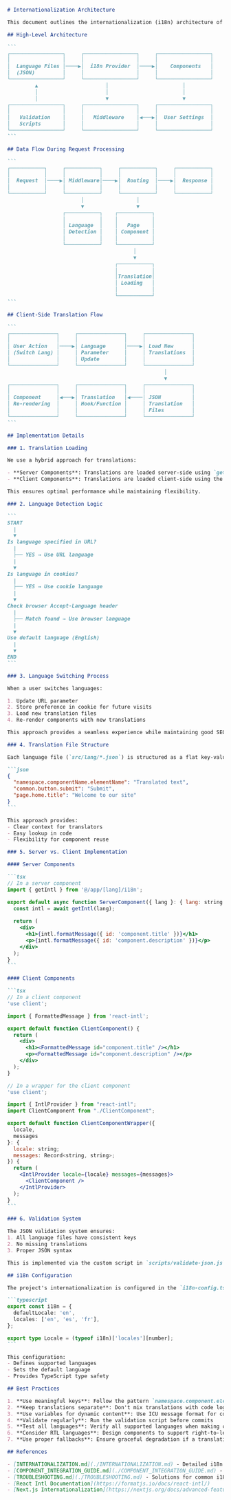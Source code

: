 ````markdown
# Internationalization Architecture

This document outlines the internationalization (i18n) architecture of the ISSI multilingual dashboard, including data flow diagrams and implementation details.

## High-Level Architecture

```
┌─────────────────┐     ┌─────────────────┐     ┌─────────────────┐
│                 │     │                 │     │                 │
│  Language Files │────▶│  i18n Provider  │────▶│    Components   │
│  (JSON)         │     │                 │     │                 │
└─────────────────┘     └─────────────────┘     └─────────────────┘
         ▲                      │                        │
         │                      │                        │
         │                      ▼                        ▼
┌─────────────────┐     ┌─────────────────┐     ┌─────────────────┐
│                 │     │                 │     │                 │
│   Validation    │     │   Middleware    │◀───▶│  User Settings  │
│   Scripts       │     │                 │     │                 │
└─────────────────┘     └─────────────────┘     └─────────────────┘
```

## Data Flow During Request Processing

```
┌───────────┐     ┌───────────┐     ┌───────────┐     ┌───────────┐
│           │     │           │     │           │     │           │
│  Request  │────▶│ Middleware│────▶│  Routing  │────▶│  Response │
│           │     │           │     │           │     │           │
└───────────┘     └───────────┘     └───────────┘     └───────────┘
                        │                 │
                        ▼                 ▼
                  ┌───────────┐    ┌───────────┐
                  │           │    │           │
                  │ Language  │    │   Page    │
                  │ Detection │    │ Component │
                  │           │    │           │
                  └───────────┘    └───────────┘
                                         │
                                         ▼
                                   ┌───────────┐
                                   │           │
                                   │Translation│
                                   │ Loading   │
                                   │           │
                                   └───────────┘
```

## Client-Side Translation Flow

```
┌───────────────┐     ┌───────────────┐     ┌───────────────┐
│               │     │               │     │               │
│ User Action   │────▶│ Language      │────▶│ Load New      │
│ (Switch Lang) │     │ Parameter     │     │ Translations  │
│               │     │ Update        │     │               │
└───────────────┘     └───────────────┘     └───────────────┘
                                                   │
                                                   ▼
┌───────────────┐     ┌───────────────┐     ┌───────────────┐
│               │     │               │     │               │
│ Component     │◀───▶│ Translation   │◀────│ JSON          │
│ Re-rendering  │     │ Hook/Function │     │ Translation   │
│               │     │               │     │ Files         │
└───────────────┘     └───────────────┘     └───────────────┘
```

## Implementation Details

### 1. Translation Loading

We use a hybrid approach for translations:

- **Server Components**: Translations are loaded server-side using `getIntl`
- **Client Components**: Translations are loaded client-side using the `FormattedMessage` component with `IntlProvider`

This ensures optimal performance while maintaining flexibility.

### 2. Language Detection Logic

```
START
  |
  ▼
Is language specified in URL?
  |
  ├── YES → Use URL language
  |
  ▼
Is language in cookies?
  |
  ├── YES → Use cookie language
  |
  ▼
Check browser Accept-Language header
  |
  ├── Match found → Use browser language
  |
  ▼
Use default language (English)
  |
  ▼
END
```

### 3. Language Switching Process

When a user switches languages:

1. Update URL parameter
2. Store preference in cookie for future visits
3. Load new translation files
4. Re-render components with new translations

This approach provides a seamless experience while maintaining good SEO practices with language-specific URLs.

### 4. Translation File Structure

Each language file (`src/lang/*.json`) is structured as a flat key-value pair:

```json
{
  "namespace.componentName.elementName": "Translated text",
  "common.button.submit": "Submit",
  "page.home.title": "Welcome to our site"
}
```

This approach provides:
- Clear context for translators
- Easy lookup in code
- Flexibility for component reuse

### 5. Server vs. Client Implementation

#### Server Components

```tsx
// In a server component
import { getIntl } from '@/app/[lang]/i18n';

export default async function ServerComponent({ lang }: { lang: string }) {
  const intl = await getIntl(lang);
  
  return (
    <div>
      <h1>{intl.formatMessage({ id: 'component.title' })}</h1>
      <p>{intl.formatMessage({ id: 'component.description' })}</p>
    </div>
  );
}
```

#### Client Components

```tsx
// In a client component
'use client';

import { FormattedMessage } from 'react-intl';

export default function ClientComponent() {
  return (
    <div>
      <h1><FormattedMessage id="component.title" /></h1>
      <p><FormattedMessage id="component.description" /></p>
    </div>
  );
}

// In a wrapper for the client component
'use client';

import { IntlProvider } from "react-intl";
import ClientComponent from "./ClientComponent";

export default function ClientComponentWrapper({ 
  locale, 
  messages 
}: {
  locale: string;
  messages: Record<string, string>;
}) {
  return (
    <IntlProvider locale={locale} messages={messages}>
      <ClientComponent />
    </IntlProvider>
  );
}
```

### 6. Validation System

The JSON validation system ensures:
1. All language files have consistent keys
2. No missing translations
3. Proper JSON syntax

This is implemented via the custom script in `scripts/validate-json.js`.

## i18n Configuration

The project's internationalization is configured in the `i18n-config.ts` file:

```typescript
export const i18n = {
  defaultLocale: 'en',
  locales: ['en', 'es', 'fr'],
};

export type Locale = (typeof i18n)['locales'][number];
```

This configuration:
- Defines supported languages
- Sets the default language
- Provides TypeScript type safety

## Best Practices

1. **Use meaningful keys**: Follow the pattern `namespace.component.element` for clear organization
2. **Keep translations separate**: Don't mix translations with code logic
3. **Use variables for dynamic content**: Use ICU message format for complex translations
4. **Validate regularly**: Run the validation script before commits
5. **Test all languages**: Verify all supported languages when making changes
6. **Consider RTL languages**: Design components to support right-to-left languages if needed
7. **Use proper fallbacks**: Ensure graceful degradation if a translation is missing

## References

- [INTERNATIONALIZATION.md](./INTERNATIONALIZATION.md) - Detailed i18n implementation guide
- [COMPONENT_INTEGRATION_GUIDE.md](./COMPONENT_INTEGRATION_GUIDE.md) - Component integration with i18n
- [TROUBLESHOOTING.md](./TROUBLESHOOTING.md) - Solutions for common i18n issues
- [React Intl Documentation](https://formatjs.io/docs/react-intl/)
- [Next.js Internationalization](https://nextjs.org/docs/advanced-features/i18n-routing)
````
